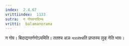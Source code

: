 ```yaml
---
index:  2.4.67
vrittiindex:  1133
sutra:  न गोपवनादिभ्यः
vritti:  balamanorama 
---
```


न गोप। बिदाद्यन्तर्गणोऽयमिति। ततश्च अञः `यञञोश्चे`ति प्राप्तस्य लुङ् नेति भावः।


